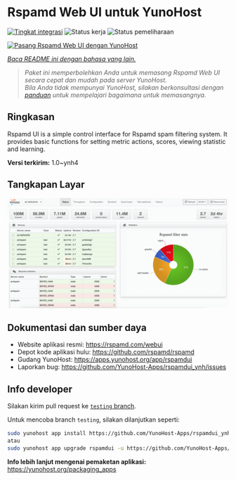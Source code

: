 <!--
N.B.: README ini dibuat secara otomatis oleh <https://github.com/YunoHost/apps/tree/master/tools/readme_generator>
Ini TIDAK boleh diedit dengan tangan.
-->

# Rspamd Web UI untuk YunoHost

[![Tingkat integrasi](https://apps.yunohost.org/badge/integration/rspamdui)](https://ci-apps.yunohost.org/ci/apps/rspamdui/)
![Status kerja](https://apps.yunohost.org/badge/state/rspamdui)
![Status pemeliharaan](https://apps.yunohost.org/badge/maintained/rspamdui)

[![Pasang Rspamd Web UI dengan YunoHost](https://install-app.yunohost.org/install-with-yunohost.svg)](https://install-app.yunohost.org/?app=rspamdui)

*[Baca README ini dengan bahasa yang lain.](./ALL_README.md)*

> *Paket ini memperbolehkan Anda untuk memasang Rspamd Web UI secara cepat dan mudah pada server YunoHost.*  
> *Bila Anda tidak mempunyai YunoHost, silakan berkonsultasi dengan [panduan](https://yunohost.org/install) untuk mempelajari bagaimana untuk memasangnya.*

## Ringkasan

Rspamd UI is a simple control interface for Rspamd spam filtering system. It provides basic functions for setting metric actions, scores, viewing statistic and learning.

**Versi terkirim:** 1.0~ynh4

## Tangkapan Layar

![Tangkapan Layar pada Rspamd Web UI](./doc/screenshots/screenshot.png)

## Dokumentasi dan sumber daya

- Website aplikasi resmi: <https://rspamd.com/webui>
- Depot kode aplikasi hulu: <https://github.com/rspamd/rspamd>
- Gudang YunoHost: <https://apps.yunohost.org/app/rspamdui>
- Laporkan bug: <https://github.com/YunoHost-Apps/rspamdui_ynh/issues>

## Info developer

Silakan kirim pull request ke [`testing` branch](https://github.com/YunoHost-Apps/rspamdui_ynh/tree/testing).

Untuk mencoba branch `testing`, silakan dilanjutkan seperti:

```bash
sudo yunohost app install https://github.com/YunoHost-Apps/rspamdui_ynh/tree/testing --debug
atau
sudo yunohost app upgrade rspamdui -u https://github.com/YunoHost-Apps/rspamdui_ynh/tree/testing --debug
```

**Info lebih lanjut mengenai pemaketan aplikasi:** <https://yunohost.org/packaging_apps>
